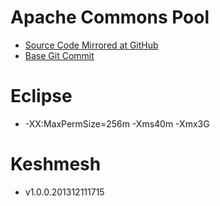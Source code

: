 # Apache Commons Pool

- [Source Code Mirrored at
  GitHub](https://github.com/reprogrammer/keshmesh-commons-pool/tree/keshmesh)
- [Base Git
  Commit](https://github.com/reprogrammer/keshmesh-commons-pool/commit/b0294a0c898926bcb3f9c19f4a0b3d94a4d50c44)

# Eclipse

- -XX:MaxPermSize=256m -Xms40m -Xmx3G

# Keshmesh

- v1.0.0.201312111715

